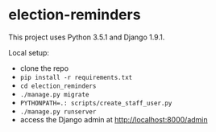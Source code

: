 # election-reminders

This project uses Python 3.5.1 and Django 1.9.1.

Local setup:
* clone the repo
* `pip install -r requirements.txt`
* `cd election_reminders`
* `./manage.py migrate`
* `PYTHONPATH=.: scripts/create_staff_user.py`
* `./manage.py runserver`
* access the Django admin at [http://localhost:8000/admin](http://localhost:8000/admin)
